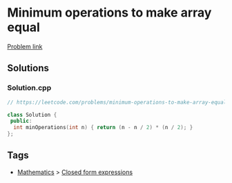 # Minimum operations to make array equal

[Problem link](https://leetcode.com/problems/minimum-operations-to-make-array-equal)

## Solutions


### Solution.cpp
```cpp
// https://leetcode.com/problems/minimum-operations-to-make-array-equal

class Solution {
 public:
  int minOperations(int n) { return (n - n / 2) * (n / 2); }
};
```
## Tags

* [Mathematics](/Collections/mathematics.md#mathematics) > [Closed form expressions](/Collections/mathematics.md#closed-form-expressions)
